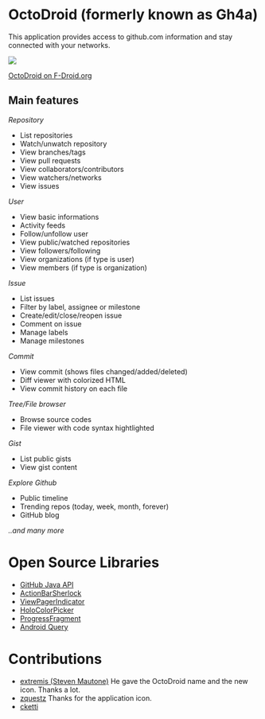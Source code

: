 OctoDroid (formerly known as Gh4a)
================================
This application provides access to github.com information and stay connected with your networks.

<a href="https://play.google.com/store/apps/details?id=com.gh4a" alt="Download from Google Play">
  <img src="http://www.android.com/images/brand/android_app_on_play_large.png">
</a>


[OctoDroid on F-Droid.org](http://f-droid.org/repository/browse/?fdfilter=octodroid&fdid=com.gh4a)

Main features
-------------

*Repository*

* List repositories
* Watch/unwatch repository
* View branches/tags
* View pull requests
* View collaborators/contributors
* View watchers/networks
* View issues

*User*

* View basic informations
* Activity feeds
* Follow/unfollow user
* View public/watched repositories
* View followers/following
* View organizations (if type is user)
* View members (if type is organization)

*Issue*

* List issues
* Filter by label, assignee or milestone
* Create/edit/close/reopen issue
* Comment on issue
* Manage labels
* Manage milestones

*Commit*

* View commit (shows files changed/added/deleted)
* Diff viewer with colorized HTML
* View commit history on each file

*Tree/File browser*

* Browse source codes
* File viewer with code syntax hightlighted

*Gist*

* List public gists
* View gist content

*Explore Github*

* Public timeline
* Trending repos (today, week, month, forever)
* GitHub blog

<i>..and many more</i>

Open Source Libraries
=====================

* [GitHub Java API](https://github.com/eclipse/egit-github/tree/master/org.eclipse.egit.github.core)
* [ActionBarSherlock](https://github.com/JakeWharton/ActionBarSherlock)
* [ViewPagerIndicator](https://github.com/JakeWharton/Android-ViewPagerIndicator)
* [HoloColorPicker](https://github.com/LarsWerkman/HoloColorPicker)
* [ProgressFragment](https://github.com/johnkil/Android-ProgressFragment)
* [Android Query](http://code.google.com/p/android-query/)

Contributions
=============

* [extremis (Steven Mautone)](https://github.com/extremis)  He gave the OctoDroid name and the new icon.  Thanks a lot.
* [zquestz](https://github.com/zquestz)  Thanks for the application icon.
* [cketti](https://github.com/cketti)
